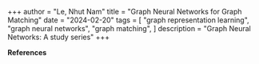 +++
author = "Le, Nhut Nam"
title = "Graph Neural Networks for Graph Matching"
date = "2024-02-20"
tags = [
    "graph representation learning", "graph neural networks", "graph matching",
]
description = "Graph Neural Networks: A study series"
+++




**References**